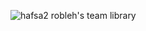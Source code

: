 
![hafsa2 robleh's team library](https://github.com/user-attachments/assets/6ae15aa2-d105-4b45-a68a-52545b730fa0)




